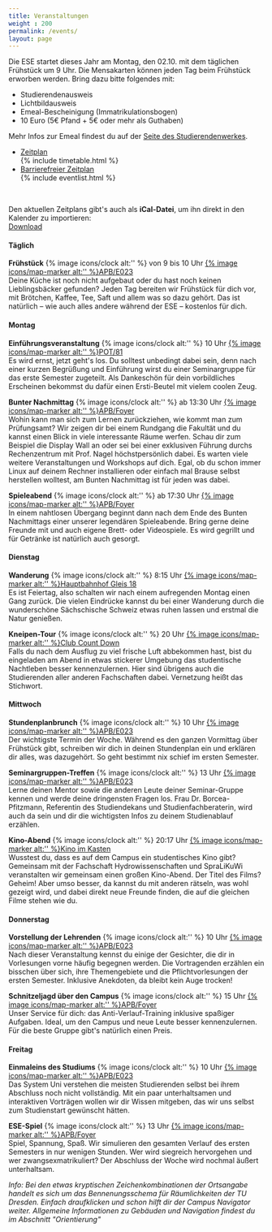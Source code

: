 ```yaml
---
title: Veranstaltungen
weight : 200
permalink: /events/
layout: page
---
```


Die ESE startet dieses Jahr am Montag, den 02.10. mit dem täglichen Frühstück um 9 Uhr. Die Mensakarten können jeden Tag beim Frühstück erworben werden. Bring dazu bitte folgendes mit:

* Studierendenausweis
* Lichtbildausweis
* Emeal-Bescheinigung (Immatrikulationsbogen)
* 10 Euro (5€ Pfand + 5€ oder mehr als Guthaben)

Mehr Infos zur Emeal findest du auf der [Seite des Studierendenwerkes](http://www.studentenwerk-dresden.de/mensen/emeal.html).

<ul class="accordion" data-accordion="" role="tablist">
  <li class="accordion-navigation">
    <a href="#timetable" role="tab" id="timetable-heading" aria-controls="timetable">Zeitplan</a>
    <div id="timetable" class="content active" role="tabpanel" aria-labelledby="timetable-heading">
			{% include timetable.html %}
    </div>
  </li>
  <li class="accordion-navigation">
    <a href="#barrierfree" role="tab" id="barrierfree-heading" aria-controls="barrierfree">Barrierefreier Zeitplan</a>
    <div id="barrierfree" class="content" role="tabpanel" aria-labelledby="barrierfree-heading">
   		{% include eventlist.html %}
    </div>
  </li>
</ul>  
<br>

Den aktuellen Zeitplans gibt's auch als **iCal-Datei**, um ihn direkt in den Kalender zu importieren:  
<a class="button small secondary" href="/2017/ESE.ics">Download</a>


<!-- ### Fakultät Informatik (Andreas-Pfitzmann-Bau, APB)

% include osm_apb.html %}

Direkt vor der Fakultät hält die Bus-Linie 85 an der Haltestelle Helmholtzstraße.

### Studentenclub Count Down

% include osm_cd.html %}

Das [Count Down](http://countdown-dresden.de/){:target="_blank"} befindet sich im Studentenwohnheim in der Güntzstraße 22. Südlich liegt der Straßburger Platz (hier halten die Straßenbahnen 1, 2, 4, 10, 12 und 13) und nördlich die Haltestelle St.-Benno-Gymnasium (hier hält die 13 und die Bus-Linie 62).

### Kino im Kasten

% include osm_kik.html %}

Das [Kino im Kasten](https://www.kino-im-kasten.de/){:target="_blank"}  befindet sich im großen Hörsaal des TU-Gebäudes ABS. Anreisemöglichkeiten gibt es mit der Buslinie 66 zur Haltestelle Weberplatz oder der Straßenbahnlinie 11 am Strehlener Platz.

© [OpenStreetMap](https://www.openstreetmap.org/copyright/de){:target="_blank"} -Mitwirkende -->

<!-- 
### Die Highlights der Woche

Hier eine kurze Übersicht des Programms. Änderungen werden auch über unsere sozialen Kanäle bekannt gegeben. Damit du nichts verpasst, folge uns einfach schon mal auf [Twitter](https://twitter.com/ifsr) und [Facebook](https://www.facebook.com/iFSR.de/). Es gibt übrigens auch eine eigene [Facebook-Gruppe](https://www.facebook.com/groups/TUDInf2017/) für alle Informatik-Studierenden eines Jahrgangs.

Im [Zeitplan der ESE](events) kannst du schon mal schauen, was dich alles erwartet. Dort gibt's das Ganze auch in Form einer Tabelle oder einer iCal-Datei zum Download. Schau auf jeden Fall am Montag vorbei, dann werden wir dir erzählen, wie die Woche ablaufen wird. -->

#### Täglich

**Frühstück** <span class="secondary round 20px label">{% image icons/clock alt:'' %} von 9 bis 10 Uhr</span> <span class="secondary round 20px label">[{% image icons/map-marker alt:'' %}APB/E023](https://navigator.tu-dresden.de/etplan/apb/00/raum/542100.2310)</span>  
Deine Küche ist noch nicht aufgebaut oder du hast noch keinen Lieblingsbäcker gefunden? Jeden Tag bereiten wir Frühstück für dich vor, mit Brötchen, Kaffee, Tee, Saft und allem was so dazu gehört. Das ist natürlich – wie auch alles andere während der ESE – kostenlos für dich.
#### Montag

**Einführungsveranstaltung** <span class="secondary round 20px label">{% image icons/clock alt:'' %} 10 Uhr</span> <span class="secondary round 20px label">[{% image icons/map-marker alt:'' %}POT/81](https://navigator.tu-dresden.de/etplan/pot/01/raum/325501.0090)</span>  
Es wird ernst, jetzt geht's los. Du solltest unbedingt dabei sein, denn nach einer kurzen Begrüßung und Einführung wirst du einer Seminargruppe für das erste Semester zugeteilt. Als Dankeschön für dein vorbildliches Erscheinen bekommst du dafür einen Ersti-Beutel mit vielem coolen Zeug.

**Bunter Nachmittag** <span class="secondary round 20px label">{% image icons/clock alt:'' %} ab 13:30 Uhr</span> <span class="secondary round 20px label">[{% image icons/map-marker alt:'' %}APB/Foyer](https://navigator.tu-dresden.de/etplan/apb/00/raum/542100.2010)</span>  
Wohin kann man sich zum Lernen zurückziehen, wie kommt man zum Prüfungsamt? Wir zeigen dir bei einem Rundgang die Fakultät und du kannst einen Blick in viele interessante Räume werfen. Schau dir zum Beispiel die Display Wall an oder sei bei einer exklusiven Führung durchs Rechenzentrum mit Prof. Nagel höchstpersönlich dabei. Es warten viele weitere Veranstaltungen und Workshops auf dich. Egal, ob du schon immer Linux auf deinem Rechner installieren oder einfach mal Brause selbst herstellen wolltest, am Bunten Nachmittag ist für jeden was dabei.

**Spieleabend** <span class="secondary round 20px label">{% image icons/clock alt:'' %} ab 17:30 Uhr</span>  <span class="secondary round 20px label">[{% image icons/map-marker alt:'' %}APB/Foyer](https://navigator.tu-dresden.de/etplan/apb/00/raum/542100.2010)</span>  
In einem nahtlosen Übergang beginnt dann nach dem Ende des Bunten Nachmittags einer unserer legendären Spieleabende. Bring gerne deine Freunde mit und auch eigene Brett- oder Videospiele. Es wird gegrillt und für Getränke ist natürlich auch gesorgt. 

#### Dienstag 

**Wanderung** <span class="secondary round 20px label">{% image icons/clock alt:'' %} 8:15 Uhr</span> <span class="secondary round 20px label">[{% image icons/map-marker alt:'' %}Hauptbahnhof Gleis 18](http://www.openstreetmap.org/?mlat=%2051.0402452&mlon=13.7320768#map=15/51.0342/13.7281)</span>  
Es ist Feiertag, also schalten wir nach einem aufregenden Montag einen Gang zurück. Die vielen Eindrücke kannst du bei einer Wanderung durch die wunderschöne Sächschische Schweiz etwas ruhen lassen und erstmal die Natur genießen.

**Kneipen-Tour** <span class="secondary round 20px label">{% image icons/clock alt:'' %} 20 Uhr</span> <span class="secondary round 20px label">[{% image icons/map-marker alt:'' %}Club Count Down](http://www.openstreetmap.org/?mlat=51.0484&mlon=13.7570&zoom=15#map=14/51.0456/13.7525)</span>  
Falls du nach dem Ausflug zu viel frische Luft abbekommen hast, bist du eingeladen am Abend in etwas stickerer Umgebung das studentische Nachtleben besser kennenzulernen. Hier sind übrigens auch die Studierenden aller anderen Fachschaften dabei. Vernetzung heißt das Stichwort.

#### Mittwoch

**Stundenplanbrunch** <span class="secondary round 20px label">{% image icons/clock alt:'' %} 10 Uhr</span> <span class="secondary round 20px label">[{% image icons/map-marker alt:'' %}APB/E023](https://navigator.tu-dresden.de/etplan/apb/00/raum/542100.2310)</span>  
Der wichtigste Termin der Woche. Während es den ganzen Vormittag über Frühstück gibt, schreiben wir dich in deinen Stundenplan ein und erklären dir alles, was dazugehört. So geht bestimmt nix schief im ersten Semester.

**Seminargruppen-Treffen** <span class="secondary round 20px label">{% image icons/clock alt:'' %} 13 Uhr</span> <span class="secondary round 20px label">[{% image icons/map-marker alt:'' %}APB/E023](https://navigator.tu-dresden.de/etplan/apb/00/raum/542100.2310)</span>  
Lerne deinen Mentor sowie die anderen Leute deiner Seminar-Gruppe kennen und werde deine dringensten Fragen los. Frau Dr. Borcea-Pfitzmann, Referentin des Studiendekans und Studienfachberaterin, wird auch da sein und dir die wichtigsten Infos zu deinem Studienablauf erzählen.

**Kino-Abend** <span class="secondary round 20px label">{% image icons/clock alt:'' %} 20:17 Uhr</span> <span class="secondary round 20px label">[{% image icons/map-marker alt:'' %}Kino im Kasten](http://www.openstreetmap.org/?mlat=51.03012&mlon=13.75400&zoom=16#map=15/51.0311/13.7517)</span>  
Wusstest du, dass es auf dem Campus ein studentisches Kino gibt? Gemeinsam mit der Fachschaft Hydrowissenschaften und SpraLiKuWi veranstalten wir gemeinsam einen großen Kino-Abend. Der Titel des Films? Geheim! Aber umso besser, da kannst du mit anderen rätseln, was wohl gezeigt wird, und dabei direkt neue Freunde finden, die auf die gleichen Filme stehen wie du. 

#### Donnerstag

**Vorstellung der Lehrenden** <span class="secondary round 20px label">{% image icons/clock alt:'' %} 10 Uhr</span> <span class="secondary round 20px label">[{% image icons/map-marker alt:'' %}APB/E023](https://navigator.tu-dresden.de/etplan/apb/00/raum/542100.2310)</span>  
Nach dieser Veranstaltung kennst du einige der Gesichter, die dir in Vorlesungen vorne häufig begegnen werden. Die Vortragenden erzählen ein bisschen über sich, ihre Themengebiete und die Pflichtvorlesungen der ersten Semester. Inklusive Anekdoten, da bleibt kein Auge trocken!

**Schnitzeljagd über den Campus** <span class="secondary round 20px label">{% image icons/clock alt:'' %} 15 Uhr</span> <span class="secondary round 20px label">[{% image icons/map-marker alt:'' %}APB/Foyer](https://navigator.tu-dresden.de/etplan/apb/00/raum/542100.2010)</span>  
Unser Service für dich: das Anti-Verlauf-Training inklusive spaßiger Aufgaben. Ideal, um den Campus und neue Leute besser kennenzulernen. Für die beste Gruppe gibt's natürlich einen Preis.

#### Freitag

**Einmaleins des Studiums** <span class="secondary round 20px label">{% image icons/clock alt:'' %} 10 Uhr</span> <span class="secondary round 20px label">[{% image icons/map-marker alt:'' %}APB/E023](https://navigator.tu-dresden.de/etplan/apb/00/raum/542100.2310)</span>  
Das System Uni verstehen die meisten Studierenden selbst bei ihrem Abschluss noch nicht vollständig. Mit ein paar unterhaltsamen und interaktiven Vorträgen wollen wir dir Wissen mitgeben, das wir uns selbst zum Studienstart gewünscht hätten.

**ESE-Spiel** <span class="secondary round 20px label">{% image icons/clock alt:'' %} 13 Uhr</span> <span class="secondary round 20px label">[{% image icons/map-marker alt:'' %}APB/Foyer](https://navigator.tu-dresden.de/etplan/apb/00/raum/542100.2010)</span>  
Spiel, Spannung, Spaß. Wir simulieren den gesamten Verlauf des ersten Semesters in nur wenigen Stunden. Wer wird siegreich hervorgehen und wer zwangsexmatrikuliert? Der Abschluss der Woche wird nochmal äußert unterhaltsam.


*Info: Bei den etwas kryptischen Zeichenkombinationen der Ortsangabe handelt es sich um das Bennenungsschema für Räumlichkeiten der TU Dresden. Einfach draufklicken und schon hilft dir der Campus Navigator weiter. Allgemeine Informationen zu Gebäuden und Navigation findest du im Abschnitt "Orientierung"*

<!-- Das wichtigste Gebäude für dich ist die Fakultät Informatik im Andreas-Pfitzmann-Bau, kurz APB. Außerdem wirst du im ersten Semester viele Veranstaltungen im Hörsaalzentrum (HSZ) und Trefftz-Bau (TRE) haben.
Trotzdem verirrt? Dann schau dir mal den [Campus Navigator](https://navigator.tu-dresden.de/) an.* -->

